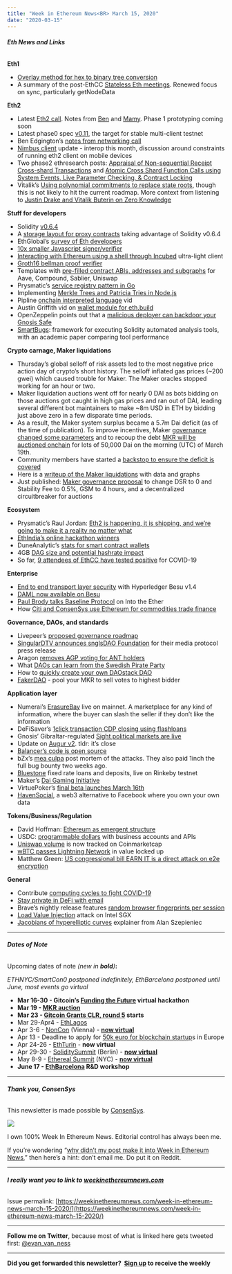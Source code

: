 ```yaml
---
title: "Week in Ethereum News<BR> March 15, 2020"
date: "2020-03-15"
---
```


###### **Eth News and Links**

**Eth1**

- [Overlay method for hex to binary tree conversion](https://ethresear.ch/t/overlay-method-for-hex-bin-tree-conversion/7104)
- A summary of the post-EthCC [Stateless Eth meetings](https://blog.ethereum.org/2020/03/12/eth1x-files-stateless-summit-summary/). Renewed focus on sync, particularly getNodeData

**Eth2**

- Latest [Eth2 call](https://www.youtube.com/watch?v=orVYfqP_YuQ). Notes from [Ben](https://hackmd.io/@benjaminion/BkW_92PrU) and [Mamy](https://gist.github.com/mratsim/b81f488911496e93fbdde16d966468b6). Phase 1 prototyping coming soon
- Latest phase0 spec [v0.11](https://github.com/ethereum/eth2.0-specs/releases/tag/v0.11.0), the target for stable multi-client testnet
- Ben Edgington’s [notes from networking call](https://hackmd.io/@benjaminion/rk2OEQ64L)
- [Nimbus client](https://our.status.im/nimbus-status-update-march-6th/) update - interop this month, discussion around constraints of running eth2 client on mobile devices
- Two phase2 ethresearch posts: [Appraisal of Non-sequential Receipt Cross-shard Transactions](https://ethresear.ch/t/appraisal-of-non-sequential-receipt-cross-shard-transactions/7108) and [Atomic Cross Shard Function Calls using System Events, Live Parameter Checking, & Contract Locking](https://ethresear.ch/t/atomic-cross-shard-function-calls-using-system-events-live-parameter-checking-contract-locking/7114)
- Vitalik’s [Using polynomial commitments to replace state roots](https://ethresear.ch/t/using-polynomial-commitments-to-replace-state-roots/7095), though this is not likely to hit the current roadmap. More context from listening to [Justin Drake and Vitalik Buterin on Zero Knowledge](https://www.zeroknowledge.fm/120)

**Stuff for developers**

- Solidity [v0.6.4](https://github.com/ethereum/solidity/releases/tag/v0.6.4)
- A [storage layout for proxy contracts](https://medium.com/1milliondevs/new-storage-layout-for-proxy-contracts-and-diamonds-98d01d0eadb) taking advantage of Solidity v0.6.4
- EthGlobal’s [survey of Eth developers](https://ethglobal.typeform.com/to/RxHlK8)
- [10x smaller Javascript signer/verifier](https://www.reddit.com/r/ethereum/comments/fh18yj/i_just_published_10x_smaller_ethereum/)
- [Interacting with Ethereum using a shell through Incubed](https://blog.slock.it/blockchain-in-a-shell-45b6626dc2c0) ultra-light client
- [Groth16 bellman proof verifier](https://github.com/arnaucube/go-bellman-verifier)
- Templates with [pre-filled contract ABIs, addresses and subgraphs](https://twitter.com/PaulRBerg/status/1237398422380056577) for Aave, Compound, Sablier, Uniswap
- Prysmatic’s [service registry pattern in Go](https://rauljordan.com/2020/03/10/building-a-service-registry-in-go.html)
- Implementing [Merkle Trees and Patricia Tries in Node.js](https://medium.com/coinmonks/implementing-merkle-tree-and-patricia-trie-b8badd6d9591)
- Pipline [onchain interpreted language](https://www.youtube.com/watch?v=nZ8XFbCQqX0&feature=emb_title) vid
- Austin Griffith vid on [wallet module for eth.build](https://www.youtube.com/watch?v=E2cU3bpa0F0&feature=youtu.be)
- OpenZeppelin points out that a [malicious deployer can backdoor your Gnosis Safe](https://blog.openzeppelin.com/backdooring-gnosis-safe-multisig-wallets/)
- [SmartBugs](https://joaoff.com/2020/03/05/smartbugs-an-execution-framework-for-automated-analysis-of-smart-contracts/): framework for executing Solidity automated analysis tools, with an academic paper comparing tool performance

**Crypto carnage, Maker liquidations**

- Thursday’s global selloff of risk assets led to the most negative price action day of crypto’s short history. The selloff inflated gas prices (~200 gwei) which caused trouble for Maker. The Maker oracles stopped working for an hour or two.
- Maker liquidation auctions went off for nearly 0 DAI as bots bidding on those auctions got caught in high gas prices and ran out of DAI, leading several different bot maintainers to make ~8m USD in ETH by bidding just above zero in a few disparate time periods.
- As a result, the Maker system surplus became a 5.7m Dai deficit (as of the time of publication). To improve incentives, Maker [governance changed some parameters](https://blog.makerdao.com/recent-market-activity-and-next-steps/) and to recoup the debt [MKR will be auctioned onchain](https://blog.makerdao.com/mkr-debt-auction-announcement-and-details/) for lots of 50,000 Dai on the morning (UTC) of March 19th.
- Community members have started a [backstop to ensure the deficit is covered](https://www.reddit.com/r/ethfinance/comments/fi7pja/join_the_dai_backstop_syndicate_in_signalling/)
- Here is a [writeup of the Maker liquidations](https://medium.com/@whiterabbit_hq/black-thursday-for-makerdao-8-32-million-was-liquidated-for-0-dai-36b83cac56b6) with data and graphs
- Just published: [Maker governance proposal](https://forum.makerdao.com/t/proposal-for-immediate-changes-and-executive-vote/1545) to change DSR to 0 and Stability Fee to 0.5%, GSM to 4 hours, and a decentralized circuitbreaker for auctions

**Ecosystem**

- Prysmatic’s Raul Jordan: [Eth2 is happening, it is shipping, and we’re going to make it a reality no matter what](https://medium.com/@rauljordan/on-the-brink-84e365dd1a25)
- [EthIndia’s online hackathon winners](https://devfolio.co/blog/announcing-winners-of-ethindia-online-hackathon/)
- DuneAnalytic’s [stats for smart contract wallets](https://twitter.com/tschubotz/status/1236235928399745024)
- 4GB [DAG size and potential hashrate impact](https://medium.com/@eric.conner/ethereum-dag-size-and-hash-rate-impact-cda7a54d59db)
- So far, [9 attendees of EthCC have tested positive](https://twitter.com/drakefjustin/status/1238721126387331079) for COVID-19

**Enterprise**

- [End to end transport layer security](https://pegasys.tech/end-to-end-transport-layer-security-on-hyperledger-besu-1-4/) with Hyperledger Besu v1.4
- [DAML now available on Besu](https://www.ledgerinsights.com/daml-smart-contract-hyperledger-besu/)
- [Paul Brody talks Baseline Protocol](https://podcast.ethhub.io/paul-brody-bringing-ethereum-to-enterprise) on Into the Ether
- How [Citi and ConsenSys use Ethereum for commodities trade finance](https://consensys.net/blog/enterprise-blockchain/how-citi-and-consensys-are-using-blockchain-technology-to-help-modernize-the-commodity-trading-market/)

**Governance, DAOs, and standards**

- Livepeer’s [proposed governance roadmap](https://medium.com/livepeer-blog/livepeer-governance-roadmap-proposal-69a6e9e33f80)
- [SingularDTV announces snglsDAO Foundation](https://www.prnewswire.com/news-releases/singulardtv-launches-snglsdao-foundation-to-govern-blockchain-powered-entertainment-industry-on-ethereum-301019969.html) for their media protocol press release
- Aragon [removes AGP voting for ANT holders](https://twitter.com/AragonProject/status/1238505001288380418)
- What [DAOs can learn from the Swedish Pirate Party](https://medium.com/@goldfarbas/how-to-buidl-a-movement-what-the-swedish-pirate-party-teaches-us-about-scaling-daos-805a9d4f7024)
- How to [quickly create your own DAOstack DAO](https://medium.com/@ingamar/how-to-create-run-your-own-dao-5e3eadd96962)
- [FakerDAO](https://www.scopelift.co/blog/fakerdao) - pool your MKR to sell votes to highest bidder

**Application layer**

- Numerai’s [ErasureBay](https://erasurebay.org/) live on mainnet. A marketplace for any kind of information, where the buyer can slash the seller if they don’t like the information
- DeFiSaver’s [1click transaction CDP closing using flashloans](https://medium.com/defi-saver/introducing-1-transaction-cdp-closing-powered-by-flash-loans-8a83456226f4)
- Gnosis’ Gibraltar-regulated [Sight political markets are live](https://blog.gnosis.pm/foresight-is-2020-b1dec3c72f9a)
- Update on [Augur v2](https://twitter.com/AugurProject/status/1238525901953880064). tldr: it’s close
- [Balancer’s code is open source](https://medium.com/balancer-protocol/balancer-contracts-are-open-sourced-33bde904f38f)
- bZx’s [mea culpa](https://bzx.network/blog/mea-culpa) post mortem of the attacks. They also paid 1inch the full bug bounty two weeks ago.
- [Bluestone](https://www.reddit.com/r/ethereum/comments/fgi66s/bluestone_when_pooltogether_meets_compound_a_defi/) fixed rate loans and deposits, live on Rinkeby testnet
- Maker’s [Dai Gaming Initiative](https://blog.makerdao.com/dai-gaming-initiative/)
- VirtuePoker’s [final beta launches March 16th](https://medium.com/@VirtuePoker/beta-2-5-launches-march-16-bd80d96d9085)
- [HavenSocial](https://www.reddit.com/r/ethereum/comments/fgjrg4/im_building_an_encrypted_social_platform_with_no/), a web3 alternative to Facebook where you own your own data

**Tokens/Business/Regulation**

- David Hoffman: [Ethereum as emergent structure](https://bankless.substack.com/p/ethereum-is-an-emergent-structure)
- USDC: [programmable dollars](https://blog.circle.com/2020/03/10/programmable-dollars-for-your-internet-business/) with business accounts and APIs
- [Uniswap volume](https://twitter.com/UniswapExchange/status/1237424559134998528) is now tracked on Coinmarketcap
- [wBTC passes Lightning Network](https://twitter.com/defipulse/status/1237519206700036096) in value locked up
- Matthew Green: [US congressional bill EARN IT is a direct attack on e2e encryption](https://blog.cryptographyengineering.com/2020/03/06/earn-it-is-an-attack-on-encryption/)

**General**

- Contribute [computing cycles to fight COVID-19](https://twitter.com/JonnyRhea/status/1238643297184251910)
- [Stay private in DeFi with email](https://bankless.substack.com/p/how-to-stay-private-in-defi-with)
- Brave’s nightly release features [random browser fingerprints per session](https://www.zdnet.com/article/brave-to-generate-random-browser-fingerprints-to-preserve-user-privacy/)
- [Load Value Injection](https://lviattack.eu/) attack on Intel SGX
- [Jacobians of hyperelliptic curves](https://asz.ink/2020/03/08/jacobians-of-hyperelliptic-curves/) explainer from Alan Szepieniec

* * *

###### **Dates of Note**

Upcoming dates of note _(_new in **bold**_)_**:**

_ETHNYC/SmartCon0 postponed indefinitely, EthBarcelona postponed until June, most events go virtual_

- **Mar 16-30 - Gitcoin’s [Funding the Future](https://hackathons.gitcoin.co/funding-the-future) virtual hackathon**
- **Mar 19 - [MKR auction](https://blog.makerdao.com/mkr-debt-auction-announcement-and-details/)**
- **Mar 23 - [Gitcoin Grants CLR, round 5](https://gitcoin.co/grants/) starts**
- Mar 29-Apr4 - [EthLagos](https://ethlagos.io/)
- Apr 3-6 - [NonCon](https://noncon.org/) (Vienna) - **[now virtual](https://twitter.com/ParallelePolis/status/1237450754761293830)**
- Apr 13 - Deadline to apply for [50k euro for blockchain startup](https://blockchers.eu/open-calls/)s in Europe
- Apr 24-26 - [EthTurin](https://ethturin.com/) - **now virtual**
- Apr 29-30 - [SoliditySummit](https://solidity-summit.ethereum.org/) (Berlin) - **[now virtual](https://twitter.com/ethchris/status/1237833026257764359)**
- May 8-9 - [Ethereal Summit](https://www.etherealsummit.com/) (NYC) - **[now virtual](https://www.etherealsummit.com/news/join-us-for-the-ethereal-virtual-summit-2020)**
- **June 17 - [EthBarcelona](https://ethbarcelona.github.io/) R&D workshop**

* * *

###### **Thank you, ConsenSys**

This newsletter is made possible by [ConsenSys](https://consensys.net/).  

[![](https://cdn.substack.com/image/fetch/w_1456,c_limit,f_auto,q_auto:good/https%3A%2F%2Fbucketeer-e05bbc84-baa3-437e-9518-adb32be77984.s3.amazonaws.com%2Fpublic%2Fimages%2F08f1b2fd-57e2-4d4b-bd42-730c769114be_240x240.jpeg)](https://cdn.substack.com/image/fetch/c_limit,f_auto,q_auto:good/https%3A%2F%2Fbucketeer-e05bbc84-baa3-437e-9518-adb32be77984.s3.amazonaws.com%2Fpublic%2Fimages%2F08f1b2fd-57e2-4d4b-bd42-730c769114be_240x240.jpeg)

I own 100% Week In Ethereum News. Editorial control has always been me.

If you’re wondering “[why didn’t my post make it into Week in Ethereum News](https://www.evanvanness.com/post/179914035841/why-didnt-my-post-make-the-newsletter),” then here’s a hint: don’t email me. Do put it on Reddit.

* * *

###### **I really want you to link to [weekinethereumnews.com](https://weekinethereumnews.com/)**

Issue permalink: [https://weekinethereumnews.com/week-in-ethereum-news-march-15-2020/](https://weekinethereumnews.com/week-in-ethereum-news-march-15-2020/)

* * *

**Follow me on Twitter**, because most of what is linked here gets tweeted first: [@evan\_van\_ness](https://twitter.com/evan_van_ness)

* * *

**Did you get forwarded this newsletter?  [Sign up](https://weekinethereum.substack.com/subscribe#about) to receive the weekly**
